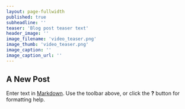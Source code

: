 ```yaml
---
layout: page-fullwidth
published: true
subheadline: ''
teaser: 'Blog post teaser text'
header_image: ''
image_filename: 'video_teaser.png'
image_thumb: 'video_teaser.png'
image_caption: ''
image_caption_url: ''
---
```

## A New Post

Enter text in [Markdown](http://daringfireball.net/projects/markdown/). Use the toolbar above, or click the **?** button for formatting help.

